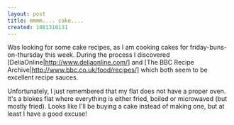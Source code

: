 ```yaml
---
layout: post
title: mmmm.... cake....
created: 1081318131
---
```

Was looking for some cake recipes, as I am cooking cakes for friday-buns-on-thursday this week.
During the process I discovered [DeliaOnline|http://www.deliaonline.com/] and [The BBC Recipe Archive|http://www.bbc.co.uk/food/recipes/] which both seem to be excellent recipe sauces.

Unfortunately, I just remembered that my flat does not have a proper oven.  It's a blokes flat where everything is either fried, boiled or microwaved (but mostly fried).  Looks like I'll be buying a cake instead of making one, but at least I have a good excuse!

